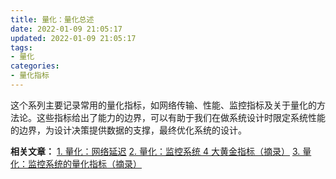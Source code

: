 ```yaml
---
title: 量化：量化总述
date: 2022-01-09 21:05:17
updated: 2022-01-09 21:05:17
tags:
- 量化
categories:
- 量化指标
---
```


这个系列主要记录常用的量化指标，如网络传输、性能、监控指标及关于量化的方法论。这些指标给出了能力的边界，可以有助于我们在做系统设计时限定系统性能的边界，为设计决策提供数据的支撑，最终优化系统的设计。

<!-- more -->

**相关文章：**
[1. 量化：网络延迟][1]
[2. 量化：监控系统 4 大黄金指标（摘录）][2]
[3. 量化：监控系统的量化指标（摘录）][3]


[1]:https://zhangxt.top/2022/01/09/transmission-measurement/
[2]:https://zhangxt.top/2022/01/22/four-golden-signals-of-monitor/
[3]:https://zhangxt.top/2022/01/22/measurement-of-monitoring-system/